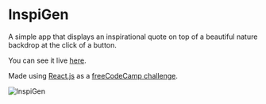# InspiGen

A simple app that displays an inspirational quote on top of a beautiful nature backdrop at the click of a button.

You can see it live [here](https://6290efa33636c407f74e6556--legendary-khapse-e52882.netlify.app/).

Made using [React.js](https://reactjs.org/) as a [freeCodeCamp challenge](https://www.freecodecamp.org/learn/front-end-development-libraries/front-end-development-libraries-projects/build-a-random-quote-machine).

![InspiGen](https://user-images.githubusercontent.com/73052877/170731564-002d5cc9-4e9f-4a2f-8111-a872b0a56fea.jpg)
